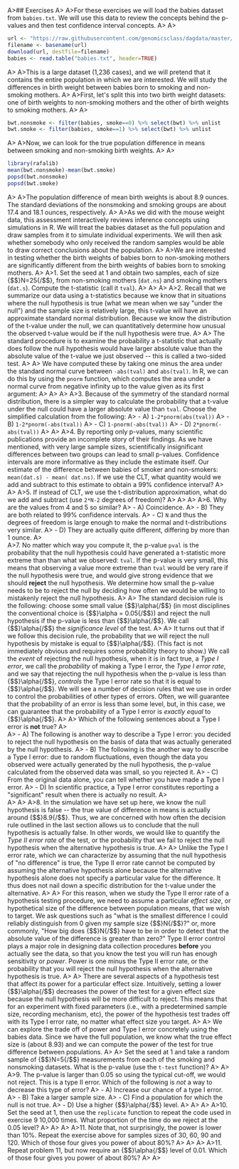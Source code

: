 
A>## Exercises
A>
A>For these exercises we will load the babies dataset from `babies.txt`. We will use this data to review the concepts behind the p-values and then test confidence interval concepts.
A>
A>
```r
url <- "https://raw.githubusercontent.com/genomicsclass/dagdata/master/inst/extdata/babies.txt"
filename <- basename(url)
download(url, destfile=filename)
babies <- read.table("babies.txt", header=TRUE)
```
A>
A>This is a large dataset (1,236 cases), and we will pretend that it contains the entire population in which we are interested. We will study the differences in birth weight between babies born to smoking and non-smoking mothers.
A>
A>First, let's split this into two birth weight datasets: one of birth weights to non-smoking mothers and the other of birth weights to smoking mothers.
A>
A>
```r
bwt.nonsmoke <- filter(babies, smoke==0) %>% select(bwt) %>% unlist 
bwt.smoke <- filter(babies, smoke==1) %>% select(bwt) %>% unlist
```
A>
A>Now, we can look for the true population difference in means between smoking and non-smoking birth weights.
A>
A>
```r
library(rafalib)
mean(bwt.nonsmoke)-mean(bwt.smoke)
popsd(bwt.nonsmoke)
popsd(bwt.smoke)
```
A>
A>The population difference of mean birth weights is about 8.9 ounces. The standard deviations of the nonsmoking and smoking groups are about 17.4 and 18.1 ounces, respectively.
A>
A>As we did with the mouse weight data, this assessment interactively reviews inference concepts using simulations in R. We will treat the babies dataset as the full population and draw samples from it to simulate individual experiments. We will then ask whether somebody who only received the random samples would be able to draw correct conclusions about the population. 
A>
A>We are interested in testing whether the birth weights of babies born to non-smoking mothers are significantly different from the birth weights of babies born to smoking mothers.
A>
A>1. Set the seed at 1 and obtain two samples, each of size {$$}N=25{/$$}, from non-smoking mothers (`dat.ns`) and smoking mothers (`dat.s`). Compute the t-statistic (call it `tval`).
A>
A>
A>
A>2. Recall that we summarize our data using a t-statistics because we know that in situations where the null hypothesis is true (what we mean when we say "under the null") and the sample size is relatively large, this t-value will have an approximate standard normal distribution. Because we know the distribution of the t-value under the null, we can quantitatively determine how unusual the observed t-value would be if the null hypothesis were true. 
A>
A>    The standard procedure is to examine the probability a t-statistic that actually does follow the null hypothesis would have larger absolute value than the absolute value of the t-value we just observed -- this is called a two-sided test.
A>
A>    We have computed these by taking one minus the area under the standard normal curve between `-abs(tval)` and `abs(tval)`. In R, we can do this by using the `pnorm` function, which computes the area under a normal curve from negative infinity up to the value given as its first argument:
A>
A>
A>
A>3. Because of the symmetry of the standard normal distribution, there is a simpler way to calculate the probability that a t-value under the null could have a larger absolute value than `tval`. Choose the simplified calculation from the following:
A>    - A) `1-2*pnorm(abs(tval))`
A>    - B) `1-2*pnorm(-abs(tval))`
A>    - C) `1-pnorm(-abs(tval))`
A>    - D) `2*pnorm(-abs(tval))`
A>
A>
A>4. By reporting only p-values, many scientific publications provide an incomplete story of their findings. As we have mentioned, with very large sample sizes, scientifically insignificant differences between two groups can lead to small p-values. Confidence intervals are more informative as they include the estimate itself. Our estimate of the difference between babies of smoker and non-smokers: `mean(dat.s) - mean( dat.ns)`. If we use the CLT, what quantity would we add and subtract to this estimate to obtain a 99% confidence interval?
A>
A>
A>5. If instead of CLT, we use the t-distribution approximation, what do we add and subtract (use `2*N-2` degrees of freedom)?
A>
A>
A>
A>6. Why are the values from 4 and 5 so similar?
A>    - A) Coincidence.
A>    - B) They are both related to 99% confidence intervals.
A>    - C) `N` and thus the degrees of freedom is large enough to make the normal and t-distributions very similar.
A>    - D) They are actually quite different, differing by more than 1 ounce.
A>  
A>7. No matter which way you compute it, the p-value `pval` is the probability that the null hypothesis could have generated a t-statistic more extreme than than what we observed: `tval`. If the p-value is very small, this means that observing a value more extreme than `tval` would be very rare if the null hypothesis were true, and would give strong evidence that we should **reject** the null hypothesis. We determine how small the p-value needs to be to reject the null by deciding how often we would be willing to mistakenly reject the null hypothesis.
A>
A>    The standard decision rule is the following: choose some small value {$$}\alpha{/$$} (in most disciplines the conventional choice is  {$$}\alpha = 0.05{/$$}) and reject the null hypothesis if the p-value is less than {$$}\alpha{/$$}. We call {$$}\alpha{/$$} the _significance level_ of the test.
A>
A>    It turns out that if we follow this decision rule, the probability that we will reject the null hypothesis by mistake is equal to {$$}\alpha{/$$}. (This fact is not immediately obvious and requires some probability theory to show.) We call the _event_ of rejecting the null hypothesis, when it is in fact true, a _Type I error_, we call the _probability_ of making a Type I error, the _Type I error rate_, and we say that rejecting the null hypothesis when the p-value is less than {$$}\alpha{/$$}, _controls_ the Type I error rate so that it is equal to {$$}\alpha{/$$}. We will see a number of decision rules that we use in order to control the probabilities of other types of errors. Often, we will guarantee that the probability of an error is less than some level, but, in this case, we can guarantee that the probability of a Type I error is _exactly equal_ to {$$}\alpha{/$$}.
A>
A>    Which of the following sentences about a Type I error is **not** true?
A>    
A>    - A) The following is another way to describe a Type I error: you decided to reject the null hypothesis on the basis of data that was actually generated by the null hypothesis.
A>    - B) The following is the another way to describe a Type I error: due to random fluctuations, even though the data you observed were actually generated by the null hypothesis, the p-value calculated from the observed data was small, so you rejected it.
A>    - C) From the original data alone, you can tell whether you have made a Type I error.
A>    - D) In scientific practice, a Type I error constitutes reporting a "significant" result when there is actually no result.
A>    
A>
A>
A>8. In the simulation we have set up here, we know the null hypothesis is false -- the true value of difference in means is actually around  {$$}8.9{/$$}. Thus, we are concerned with how often the decision rule outlined in the last section allows us to conclude that the null hypothesis is actually false. In other words, we would like to quantify the _Type II error rate_ of the test, or the probability that we fail to reject the null hypothesis when the alternative hypothesis is true.
A>
A>    Unlike the Type I error rate, which we can characterize by assuming that the null hypothesis of "no difference" is true, the Type II error rate cannot be computed by assuming the alternative hypothesis alone because the alternative hypothesis alone does not specify a particular value for the difference. It thus does not nail down a specific distribution for the t-value under the alternative.
A>
A>    For this reason, when we study the Type II error rate of a hypothesis testing procedure, we need to assume a particular _effect size_, or hypothetical size of the difference between population means, that we wish to target. We ask questions such as "what is the smallest difference I could reliably distinguish from 0 given my sample size {$$}N{/$$}?" or, more commonly, "How big does {$$}N{/$$} have to be in order to detect that the absolute value of the difference is greater than zero?" Type II error control plays a major role in designing data collection procedures **before** you actually see the data, so that you know the test you will run has enough sensitivity or _power_. Power is one minus the Type II error rate, or the probability that you will reject the null hypothesis when the alternative hypothesis is true.
A>
A>    There are several aspects of a hypothesis test that affect its power for a particular effect size. Intuitively, setting a lower {$$}\alpha{/$$} decreases the power of the test for a given effect size because the null hypothesis will be more difficult to reject. This means that for an experiment with fixed parameters (i.e., with a predetermined sample size, recording mechanism, etc), the power of the hypothesis test trades off with its Type I error rate, no matter what effect size you target.
A>
A>    We can explore the trade off of power and Type I error concretely using the babies data. Since we have the full population, we know what the true effect size is (about 8.93) and we can compute the power of the test for true difference between populations.
A>
A>    Set the seed at 1 and take a random sample of {$$}N=5{/$$} measurements from each of the smoking and nonsmoking datasets. What is the p-value (use the `t-test` function)?
A>
A>
A>9. The p-value is larger than 0.05 so using the typical cut-off, we would not reject. This is a type II error. Which of the following is *not* a way to decrease this type of error?
A>    - A) Increase our chance of a type I error.
A>    - B) Take a larger sample size.
A>    - C) Find a population for which the null is not true.
A>    - D) Use a higher {$$}\alpha{/$$} level.
A>
A>
A>
A>10. Set the seed at 1, then use the `replicate` function to repeat the code used in exercise 9 10,000 times. What proportion of the time do we reject at the 0.05 level?
A>
A>
A>
A>11. Note that, not surprisingly, the power is lower than 10%. Repeat the exercise above for samples sizes of 30, 60, 90 and 120. Which of those four gives you power of about 80%?
A>
A>
A>
A>11. Repeat problem 11, but now require an {$$}\alpha{/$$} level of 0.01.  Which of those four gives you power of about 80%?
A>
A>
